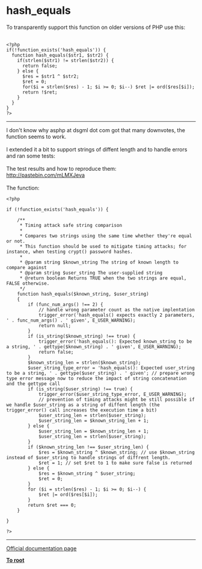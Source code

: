 # hash_equals



To transparently support this function on older versions of PHP use this:<br><br>

```
<?php
if(!function_exists('hash_equals')) {
  function hash_equals($str1, $str2) {
    if(strlen($str1) != strlen($str2)) {
      return false;
    } else {
      $res = $str1 ^ $str2;
      $ret = 0;
      for($i = strlen($res) - 1; $i >= 0; $i--) $ret |= ord($res[$i]);
      return !$ret;
    }
  }
}
?>
```
  

---

I don&apos;t know why asphp at dsgml dot com got that many downvotes, the function seems to work.<br><br>I extended it a bit to support strings of diffent length and to handle errors and ran some tests:<br><br>The test results and how to reproduce them: http://pastebin.com/mLMXJeva<br><br>The function:<br>

```
<?php

if (!function_exists('hash_equals')) {

    /**
     * Timing attack safe string comparison
     * 
     * Compares two strings using the same time whether they're equal or not.
     * This function should be used to mitigate timing attacks; for instance, when testing crypt() password hashes.
     * 
     * @param string $known_string The string of known length to compare against
     * @param string $user_string The user-supplied string
     * @return boolean Returns TRUE when the two strings are equal, FALSE otherwise.
     */
    function hash_equals($known_string, $user_string)
    {
        if (func_num_args() !== 2) {
            // handle wrong parameter count as the native implentation
            trigger_error('hash_equals() expects exactly 2 parameters, ' . func_num_args() . ' given', E_USER_WARNING);
            return null;
        }
        if (is_string($known_string) !== true) {
            trigger_error('hash_equals(): Expected known_string to be a string, ' . gettype($known_string) . ' given', E_USER_WARNING);
            return false;
        }
        $known_string_len = strlen($known_string);
        $user_string_type_error = 'hash_equals(): Expected user_string to be a string, ' . gettype($user_string) . ' given'; // prepare wrong type error message now to reduce the impact of string concatenation and the gettype call
        if (is_string($user_string) !== true) {
            trigger_error($user_string_type_error, E_USER_WARNING);
            // prevention of timing attacks might be still possible if we handle $user_string as a string of diffent length (the trigger_error() call increases the execution time a bit)
            $user_string_len = strlen($user_string);
            $user_string_len = $known_string_len + 1;
        } else {
            $user_string_len = $known_string_len + 1;
            $user_string_len = strlen($user_string);
        }
        if ($known_string_len !== $user_string_len) {
            $res = $known_string ^ $known_string; // use $known_string instead of $user_string to handle strings of diffrent length.
            $ret = 1; // set $ret to 1 to make sure false is returned
        } else {
            $res = $known_string ^ $user_string;
            $ret = 0;
        }
        for ($i = strlen($res) - 1; $i >= 0; $i--) {
            $ret |= ord($res[$i]);
        }
        return $ret === 0;
    }

}

?>
```
  

---

[Official documentation page](https://www.php.net/manual/en/function.hash-equals.php)

**[To root](/README.md)**